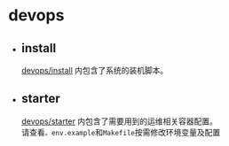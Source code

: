 # devops

- ## install
  [devops/install](install) 内包含了系统的装机脚本。

- ## starter
  [devops/starter](starter) 内包含了需要用到的运维相关容器配置。  
  请查看`。env.example`和`Makefile`按需修改环境变量及配置
